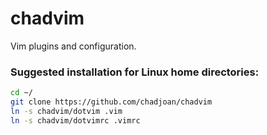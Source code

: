 chadvim
=======

Vim plugins and configuration.

### Suggested installation for Linux home directories:
```bash
cd ~/
git clone https://github.com/chadjoan/chadvim
ln -s chadvim/dotvim .vim
ln -s chadvim/dotvimrc .vimrc
```

